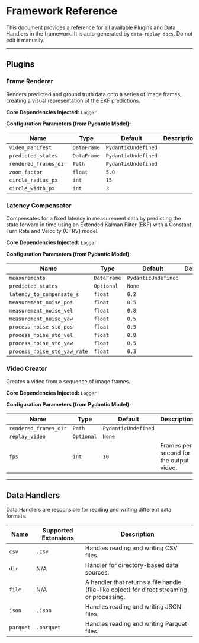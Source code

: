 # Framework Reference

This document provides a reference for all available Plugins and Data Handlers in the framework.
It is auto-generated by `data-replay docs`. Do not edit it manually.

---

## Plugins

### Frame Renderer

Renders predicted and ground truth data onto a series of image frames,
creating a visual representation of the EKF predictions.

**Core Dependencies Injected:**
`Logger`

**Configuration Parameters (from Pydantic Model):**

| Name | Type | Default | Description |
|------|------|---------|-------------|
| `video_manifest` | `DataFrame` | `PydanticUndefined` |  |
| `predicted_states` | `DataFrame` | `PydanticUndefined` |  |
| `rendered_frames_dir` | `Path` | `PydanticUndefined` |  |
| `zoom_factor` | `float` | `5.0` |  |
| `circle_radius_px` | `int` | `15` |  |
| `circle_width_px` | `int` | `3` |  |

### Latency Compensator

Compensates for a fixed latency in measurement data by predicting the state
forward in time using an Extended Kalman Filter (EKF) with a Constant Turn
Rate and Velocity (CTRV) model.

**Core Dependencies Injected:**
`Logger`

**Configuration Parameters (from Pydantic Model):**

| Name | Type | Default | Description |
|------|------|---------|-------------|
| `measurements` | `DataFrame` | `PydanticUndefined` |  |
| `predicted_states` | `Optional` | `None` |  |
| `latency_to_compensate_s` | `float` | `0.2` |  |
| `measurement_noise_pos` | `float` | `0.5` |  |
| `measurement_noise_vel` | `float` | `0.8` |  |
| `measurement_noise_yaw` | `float` | `0.5` |  |
| `process_noise_std_pos` | `float` | `0.5` |  |
| `process_noise_std_vel` | `float` | `0.8` |  |
| `process_noise_std_yaw` | `float` | `0.5` |  |
| `process_noise_std_yaw_rate` | `float` | `0.3` |  |

### Video Creator

Creates a video from a sequence of image frames.

**Core Dependencies Injected:**
`Logger`

**Configuration Parameters (from Pydantic Model):**

| Name | Type | Default | Description |
|------|------|---------|-------------|
| `rendered_frames_dir` | `Path` | `PydanticUndefined` |  |
| `replay_video` | `Optional` | `None` |  |
| `fps` | `int` | `10` | Frames per second for the output video. |

---
## Data Handlers

Data Handlers are responsible for reading and writing different data formats.

| Name | Supported Extensions | Description |
|------|----------------------|-------------|
| `csv` | `.csv` | Handles reading and writing CSV files. |
| `dir` | N/A | Handler for directory-based data sources. |
| `file` | N/A | A handler that returns a file handle (file-like object) for direct streaming or processing. |
| `json` | `.json` | Handles reading and writing JSON files. |
| `parquet` | `.parquet` | Handles reading and writing Parquet files. |
